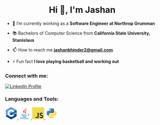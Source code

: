 <h1 align="center">Hi 👋, I'm Jashan</h1>

- 🔭 I’m currently working as a **Software Engineer at Northrop Grumman**

- :books: Bachelors of Computer Science from **California State University, Stanislaus**

- 📫 How to reach me **jashanbhinder2@gmail.com**

- ⚡ Fun fact **I love playing basketball and working out**

<h3 align="left">Connect with me:</h3>
<p align="left">
<a href="[https://www.linkedin.com/in/jashandeep-singh/](https://www.linkedin.com/in/-jashandeep-singh/)"> <img src="https://static.vecteezy.com/system/resources/previews/018/930/587/original/linkedin-logo-linkedin-icon-transparent-free-png.png" alt="LinkedIn Profile" width="50"/> </a>
</p>

<h3 align="left">Languages and Tools:</h3>
<p align="left"> <a href="https://www.w3schools.com/cpp/" target="_blank" rel="noreferrer"> <img src="https://raw.githubusercontent.com/devicons/devicon/master/icons/cplusplus/cplusplus-original.svg" alt="cplusplus" width="40" height="40"/> </a> <a href="https://www.java.com" target="_blank" rel="noreferrer"> <img src="https://raw.githubusercontent.com/devicons/devicon/master/icons/java/java-original.svg" alt="java" width="40" height="40"/> </a> <a href="https://developer.mozilla.org/en-US/docs/Web/JavaScript" target="_blank" rel="noreferrer"> <img src="https://raw.githubusercontent.com/devicons/devicon/master/icons/javascript/javascript-original.svg" alt="javascript" width="40" height="40"/> </a> <a href="https://www.python.org" target="_blank" rel="noreferrer"> <img src="https://raw.githubusercontent.com/devicons/devicon/master/icons/python/python-original.svg" alt="python" width="40" height="40"/> </a> </p>
